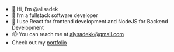 - 👋 Hi, I’m @alisadek
- 👀 I’m a fullstack software developer
- 🌱 I use React for frontend development and NodeJS for Backend Development 
- 📫 You can reach me at alysadekk@gmail.com
- Check out my [portfolio](https://alisadek.vercel.app/#)
